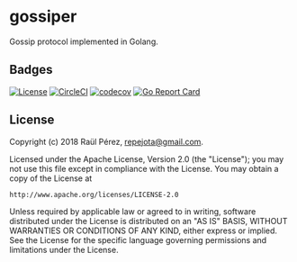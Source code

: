 # gossiper

Gossip protocol implemented in Golang.

## Badges

[![License][License-Image]][License-Url]
[![CircleCI](https://circleci.com/gh/goombaio/gossiper.svg?style=svg)](https://circleci.com/gh/goombaio/gossiper)
[![codecov](https://codecov.io/gh/goombaio/gossiper/branch/master/graph/badge.svg)](https://codecov.io/gh/goombaio/gossiper)
[![Go Report Card](https://goreportcard.com/badge/github.com/goombaio/gossiper)](https://goreportcard.com/report/github.com/goombaio/gossiper)

## License

Copyright (c) 2018 Raül Pérez, repejota@gmail.com.

Licensed under the Apache License, Version 2.0 (the "License");
you may not use this file except in compliance with the License.
You may obtain a copy of the License at

    http://www.apache.org/licenses/LICENSE-2.0

Unless required by applicable law or agreed to in writing, software
distributed under the License is distributed on an "AS IS" BASIS,
WITHOUT WARRANTIES OR CONDITIONS OF ANY KIND, either express or implied.
See the License for the specific language governing permissions and
limitations under the License.

[License-Url]: http://opensource.org/licenses/Apache
[License-Image]: https://img.shields.io/badge/License-Apache-blue.svg
